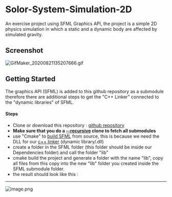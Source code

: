 # Solor-System-Simulation-2D

An exercise project using SFML Graphics API, the project is a simple 2D physics simulation in which a static and a dynamic body are affected by simulated gravity.  

## Screenshot
![GifMaker_20200821135207666.gif](https://trello-attachments.s3.amazonaws.com/5f066448ad4865740ae83658/5f3b227970dadc452aaf969c/7c9420361789c2e2e9989075cb434c57/GifMaker_20200821135207666.gif) 

## Getting Started
The graphics API (SFML) is added to this github repository as a submodule therefore there are additional steps to get the "C++ Linker" connected to the "dynamic libraries" of SFML. 
#### Steps
- Clone or download this repository : [github repository](https://github.com/spil3141/Solor-System-Simulation-2D.git)
- **Make sure that you do a [--recursive](https://git-scm.com/book/en/v2/Git-Tools-Submodules) clone to fetch all submodules**
- use "Cmake" to [build SFML](https://www.youtube.com/watch?v=pLy69V2F_8M) from source, this is because we need the DLL for our [c++ linker](https://www.youtube.com/watch?v=H4s55GgAg0I&t=259s) (dynamic library/.dll) 
- create a folder in the SFML folder (this folder should be inside our Dependencies folder) and call the folder "lib"
- cmake build the project and generate a folder with the name "lib", copy all files from this copy into the new "lib" folder you created inside the SFML submodule folder. 
- the result should look like this : 

---

![image.png](https://trello-attachments.s3.amazonaws.com/5dd6b3a80a513e0ac0bd38eb/5f3bba93fe4f8c14ff6b2f6c/92dd2d92e63b7dc3b7ec1e6fde804f7d/image.png) 
